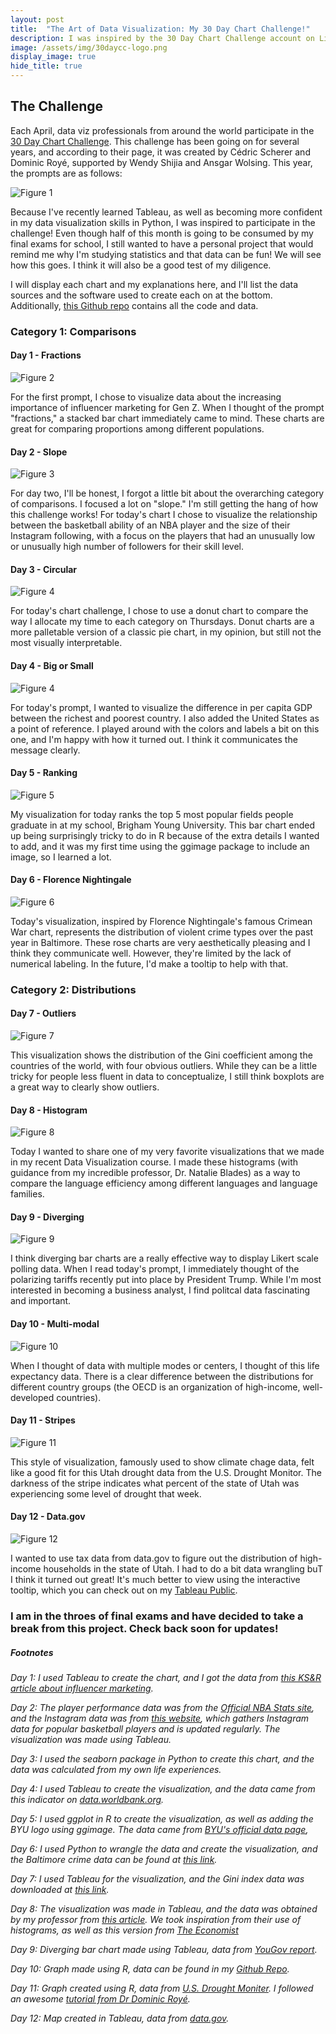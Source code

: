 ```yaml
---
layout: post
title:  "The Art of Data Visualization: My 30 Day Chart Challenge!"
description: I was inspired by the 30 Day Chart Challenge account on LinkedIn. Can I make a data visualization each day in April that I'm proud to show off?
image: /assets/img/30daycc-logo.png
display_image: true
hide_title: true
---
```


## The Challenge

Each April, data viz professionals from around the world participate in the [30 Day Chart Challenge](https://www.linkedin.com/company/30daychartchallenge/posts/?feedView=all). This challenge has been going on for several years, and according to their page, it was created by Cédric Scherer and Dominic Royé, supported by Wendy Shijia and Ansgar Wolsing. This year, the prompts are as follows:

![Figure 1](https://sofiadscribner.github.io/insights-unlocked-blog/assets/img/prompts.jpg)

Because I've recently learned Tableau, as well as becoming more confident in my data visualization skills in Python, I was inspired to participate in the challenge! Even though half of this month is going to be consumed by my final exams for school, I still wanted to have a personal project that would remind me why I'm studying statistics and that data can be fun! We will see how this goes. I think it will also be a good test of my diligence.

I will display each chart and my explanations here, and I'll list the data sources and the software used to create each on at the bottom. Additionally, [this Github repo](https://github.com/sofiadscribner/30-day-chart-challenge) contains all the code and data.

### Category 1: Comparisons

#### Day 1 - Fractions

![Figure 2](https://sofiadscribner.github.io/insights-unlocked-blog/assets/img/day-1.png)

For the first prompt, I chose to visualize data about the increasing importance of influencer marketing for Gen Z. When I thought of the prompt "fractions," a stacked bar chart immediately came to mind. These charts are great for comparing proportions among different populations.

#### Day 2 - Slope

![Figure 3](https://sofiadscribner.github.io/insights-unlocked-blog/assets/img/day-2.png)

For day two, I'll be honest, I forgot a little bit about the overarching category of comparisons. I focused a lot on "slope." I'm still getting the hang of how this challenge works! For today's chart I chose to visualize the relationship between the basketball ability of an NBA player and the size of their Instagram following, with a focus on the players that had an unusually low or unusually high number of followers for their skill level.

#### Day 3 - Circular

![Figure 4](https://sofiadscribner.github.io/insights-unlocked-blog/assets/img/donut.png)

For today's chart challenge, I chose to use a donut chart to compare the way I allocate my time to each category on Thursdays. Donut charts are a more palletable version of a classic pie chart, in my opinion, but still not the most visually interpretable.

#### Day 4 - Big or Small

![Figure 4](https://sofiadscribner.github.io/insights-unlocked-blog/assets/img/gdp.png)

For today's prompt, I wanted to visualize the difference in per capita GDP between the richest and poorest country. I also added the United States as a point of reference. I played around with the colors and labels a bit on this one, and I'm happy with how it turned out. I think it communicates the message clearly.

#### Day 5 - Ranking

![Figure 5](https://sofiadscribner.github.io/insights-unlocked-blog/assets/img/byu_plot.png)

My visualization for today ranks the top 5 most popular fields people graduate in at my school, Brigham Young University. This bar chart ended up being surprisingly tricky to do in R because of the extra details I wanted to add, and it was my first time using the ggimage package to include an image, so I learned a lot.

#### Day 6 - Florence Nightingale

![Figure 6](https://sofiadscribner.github.io/insights-unlocked-blog/assets/img/crime.png)

Today's visualization, inspired by Florence Nightingale's famous Crimean War chart, represents the distribution of violent crime types over the past year in Baltimore. These rose charts are very aesthetically pleasing and I think they communicate well. However, they're limited by the lack of numerical labeling. In the future, I'd make a tooltip to help with that.

### Category 2: Distributions

#### Day 7 - Outliers

![Figure 7](https://sofiadscribner.github.io/insights-unlocked-blog/assets/img/gini.png)

This visualization shows the distribution of the Gini coefficient among the countries of the world, with four obvious outliers. While they can be a little tricky for people less fluent in data to conceptualize, I still think boxplots are a great way to clearly show outliers.

#### Day 8 - Histogram

![Figure 8](https://sofiadscribner.github.io/insights-unlocked-blog/assets/img/languages.png)

Today I wanted to share one of my very favorite visualizations that we made in my recent Data Visualization course. I made these histograms (with guidance from my incredible professor, Dr. Natalie Blades) as a way to compare the language efficiency among different languages and language families.

#### Day 9 - Diverging

![Figure 9](https://sofiadscribner.github.io/insights-unlocked-blog/assets/img/tariffs.png)

I think diverging bar charts are a really effective way to display Likert scale polling data. When I read today's prompt, I immediately thought of the polarizing tariffs recently put into place by President Trump. While I'm most interested in becoming a business analyst, I find politcal data fascinating and important.

#### Day 10 - Multi-modal

![Figure 10](https://sofiadscribner.github.io/insights-unlocked-blog/assets/img/life.png)

When I thought of data with multiple modes or centers, I thought of this life expectancy data. There is a clear difference between the distributions for different country groups (the OECD is an organization of high-income, well-developed countries).

#### Day 11 - Stripes

![Figure 11](https://sofiadscribner.github.io/insights-unlocked-blog/assets/img/stripes.png)

This style of visualization, famously used to show climate chage data, felt like a good fit for this Utah drought data from the U.S. Drought Monitor. The darkness of the stripe indicates what percent of the state of Utah was experiencing some level of drought that week.

#### Day 12 - Data.gov

![Figure 12](https://sofiadscribner.github.io/insights-unlocked-blog/assets/img/wealth.png)

I wanted to use tax data from data.gov to figure out the distribution of high-income households in the state of Utah. I had to do a bit data wrangling buT I think it turned out great! It's much better to view using the interactive tooltip, which you can check out on my [Tableau Public](https://public.tableau.com/app/profile/sofia.scribner/viz/WhereareUtahsWealthiest/WhereareUtahsWealthiest).

### I am in the throes of final exams and have decided to take a break from this project. Check back soon for updates!

##### Footnotes

*Day 1: I used Tableau to create the chart, and I got the data from [this KS&R article about influencer marketing](https://www.ksrinc.com/how-much-influence-influencers-have/).*

*Day 2: The player performance data was from the [Official NBA Stats site](https://www.nba.com/stats), and the Instagram data was from [this website](https://www.popularbasketballers.com/), which gathers Instagram data for popular basketball players and is updated regularly. The visualization was made using Tableau.*

*Day 3:  I used the seaborn package in Python to create this chart, and the data was calculated from my own life experiences.*

*Day 4: I used Tableau to create the visualization, and the data came from this indicator on [data.worldbank.org](https://data.worldbank.org/indicator/NY.GDP.PCAP.CD).*

*Day 5: I used ggplot in R to create the visualization, as well as adding the BYU logo using ggimage. The data came from [BYU's official data page](https://data.byu.edu/0000018f-0714-d406-a19f-c75e9aca0000/cds-2023-2024-pdf),*

*Day 6: I used Python to wrangle the data and create the visualization, and the Baltimore crime data can be found at [this link](https://data.baltimorecity.gov/datasets/baltimore::nibrs-group-a-crime-data/about).*

*Day 7: I used Tableau for the visualization, and the Gini index data was downloaded at [this link](https://worldpopulationreview.com/country-rankings/gini-coefficient-by-country).*

*Day 8: The visualization was made in Tableau, and the data was obtained by my professor from [this article](https://www.science.org/doi/10.1126/sciadv.aaw2594). We took inspiration from their use of histograms, as well as this version from [The Economist](https://www.economist.com/graphic-detail/2019/09/28/why-are-some-languages-spoken-faster-than-others)*

*Day 9: Diverging bar chart made using Tableau, data from [YouGov report](https://d3nkl3psvxxpe9.cloudfront.net/documents/Tariffs_poll_results.pdf).*

*Day 10: Graph made using R, data can be found in my [Github Repo](https://github.com/sofiadscribner/30-day-chart-challenge/tree/main/day-9).*

*Day 11: Graph created using R, data from [U.S. Drought Moniter](https://droughtmonitor.unl.edu/DmData/DataTables.aspx). I followed an awesome [tutorial from Dr Dominic Royé](https://dominicroye.github.io/blog/how-to-create-warming-stripes-in-r/index.html).*

*Day 12: Map created in Tableau, data from [data.gov](https://www.irs.gov/statistics/soi-tax-stats-individual-income-tax-statistics-2022-zip-code-data-soi).*
